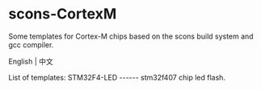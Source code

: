 # scons-CortexM
Some templates for Cortex-M chips based on the scons build system and gcc compiler.

English | 中文

List of templates:
STM32F4-LED   ------   stm32f407 chip led flash.
